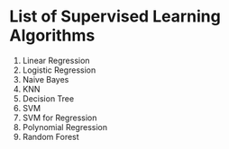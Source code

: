 # List of Supervised Learning Algorithms



1. Linear Regression
2. Logistic Regression
3. Naive Bayes
4. KNN
5. Decision Tree
6. SVM
7. SVM for Regression
8. Polynomial Regression
9. Random Forest

